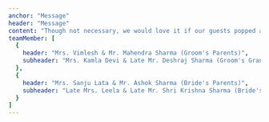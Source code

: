 ```yaml
---
anchor: "Message"
header: "Message"
content: "Though not necessary, we would love it if our guests popped a bottle of Champagne instead of a gift to honor the start of our marriage. In the spirit of the giving season, please feel encouraged to donate to Nationalities Service Center (where Caitlin used to work!), or another of our favorite charities, the American Society for the Prevention of Cruelty to Animals."
teamMember: [
  {
    header: "Mrs. Vimlesh & Mr. Mahendra Sharma (Groom's Parents)",
    subheader: "Mrs. Kamla Devi & Late Mr. Deshraj Sharma (Groom's Grandparents)",
  },
  {
    header: "Mrs. Sanju Lata & Mr. Ashok Sharma (Bride's Parents)",
    subheader: "Late Mrs. Leela & Late Mr. Shri Krishna Sharma (Bride's Grandparents)",
  }
]
---
```

